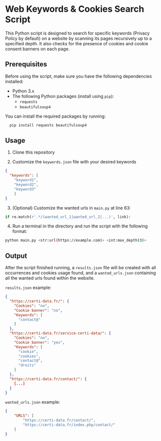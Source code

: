 # Web Keywords & Cookies Search Script

This Python script is designed to search for specific keywords (Privacy Policy by default) on a website by scanning its pages recursively up to a specified depth. It also checks for the presence of cookies and cookie consent banners on each page.

## Prerequisites

Before using the script, make sure you have the following dependencies installed:

- Python 3.x
- The following Python packages (install using `pip`):
  - `requests`
  - `beautifulsoup4`

You can install the required packages by running:

```bash
  pip install requests beautifulsoup4
```

## Usage

1. Clone this repository

2. Customize the `keywords.json` file with your desired keywords
```json
{
  "keywords": [
    "keyword1",
    "keyword2",
    "keyword3"
    ]
}
```

3. (Optional) Customize the wanted urls in `main.py` at line 63:
```python
if re.match(r'.*/(wanted_url_1|wanted_url_2|...)', link):
```

4. Run a terminal in the directory and run the script with the following format:
```bash
python main.py <str:url(https://example.com)> <int:max_depth(3)>
```

## Output

After the script finished running, a `results.json` file will be created with all occurrences and cookies usage found,
and a `wanted_urls.json` containing all the wanted urls found within the website.

`results.json` example:

```json
{
  "https://certi-data.fr/": {
    "Cookies": "no",
    "Cookie banner": "no",
    "Keywords": [
      "contact@"
    ]
  },
  "https://certi-data.fr/service-certi-data/": {
    "Cookies": "no",
    "Cookie banner": "yes",
    "Keywords": [
      "cookie",
      "cookies",
      "contact@",
      "droits"
    ]
  },
  "https://certi-data.fr/contact/": {
    [...]
  }
}
```
`wanted_urls.json` example:
```json
{
    "URLS": [
        "https://certi-data.fr/contact/",
        "https://certi-data.fr/index.php/contact/"
    ]
}
```